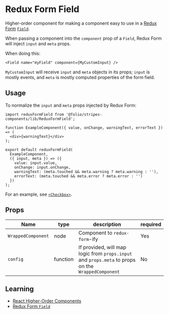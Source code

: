 # Redux Form Field
Higher-order component for making a component easy to use in a [Redux Form](https://redux-form.com/7.3.0/) [`Field`](https://redux-form.com/7.3.0/docs/api/field.md/).

When passing a component into the `component` prop of a `Field`, Redux Form will inject `input` and `meta` props.

When doing this:
```
<Field name="myField" component={MyCustomInput} />
```
`MyCustomInput` will receive `input` and `meta` objects in its props;
`input` is mostly events, and `meta` is mostly computed properties of the form field.

## Usage
To normalize the `input` and `meta` props injected by Redux Form:
```
import reduxFormField from '@folio/stripes-components/lib/ReduxFormField';

function ExampleComponent({ value, onChange, warningText, errorText }) => (
  <div>{warningText}</div>
);

export default reduxFormField(
  ExampleComponent,
  ({ input, meta }) => ({
    value: input.value,
    onChange: input.onChange,
    warningText: (meta.touched && meta.warning ? meta.warning : ''),
    errorText: (meta.touched && meta.error ? meta.error : '')
  })
);
```

For an example, see [`<Checkbox>`](../Checkbox).

## Props
Name | type | description | required
--- | --- | --- | ---
`WrappedComponent` | node | Component to `redux-form`-ify | Yes
`config` | function | If provided, will map logic from `props.input` and `props.meta` to props on the `WrappedComponent` | No

## Learning
- [React Higher-Order Components](https://reactjs.org/docs/higher-order-components.html)
- [Redux Form `Field`](https://redux-form.com/7.3.0/docs/api/field.md/#instance-api)
